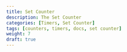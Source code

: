 ```yaml
---
title: Set Counter
description: The Set Counter
categories: [Timers, Set Counter]
tags: [counters, timers, docs, set counter]
weight: 7
draft: true
---
```

